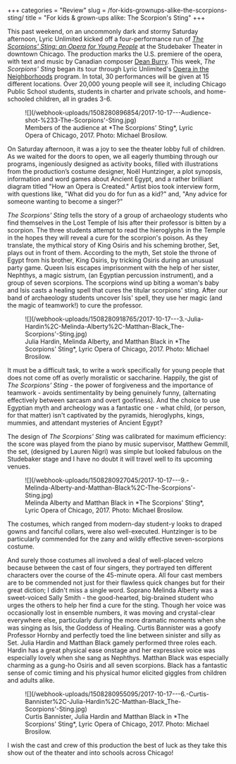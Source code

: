 +++
categories = "Review"
slug = /for-kids-grownups-alike-the-scorpions-sting/
title = "For kids &amp; grown-ups alike: The Scorpion&#039;s Sting"
+++

This past weekend, on an uncommonly dark and stormy Saturday afternoon, Lyric Unlimited kicked off a four-performance run of [*The Scorpions' Sting: an Opera for Young People*](https://www.lyricopera.org/concertstickets/calendar/2017-2018-other/productions/lyricopera/the-scorpions-sting-opera-tickets) at the Studebaker Theater in downtown Chicago. The production marks the U.S. premiere of the opera, with text and music by Canadian composer [Dean Burry](/scene/people/dean-burry/). This week, *The Scorpions' Sting* began its tour through Lyric Unlimited's [Opera in the Neighborhoods](https://www.lyricopera.org/lyricunlimited/studentsandteachers/operaintheneighborhoods) program. In total, 30 performances will be given at 15 different locations. Over 20,000 young people will see it, including Chicago Public School students, students in charter and private schools, and home-schooled children, all in grades 3-6.

<figure data-type="image">
![](/webhook-uploads/1508280896854/2017-10-17---Audience-shot-%233-The-Scorpions'-Sting.jpg)
<figcaption>Members of the audience at *The Scorpions' Sting*, Lyric Opera of Chicago, 2017. Photo: Michael Brosilow.</figcaption>
</figure>

On Saturday afternoon, it was a joy to see the theater lobby full of children. As we waited for the doors to open, we all eagerly thumbing through our programs, ingeniously designed as activity books, filled with illustrations from the production’s costume designer, Noël Huntzinger, a plot synopsis, information and word games about Ancient Egypt, and a rather brilliant diagram titled "How an Opera is Created." Artist bios took interview form, with questions like, "What did you do for fun as a kid?" and, "Any advice for someone wanting to become a singer?"

*The Scorpions' Sting* tells the story of a group of archaeology students who find themselves in the Lost Temple of Isis after their professor is bitten by a scorpion. The three students attempt to read the hieroglyphs in the Temple in the hopes they will reveal a cure for the scorpion's poison. As they translate, the mythical story of King Osiris and his scheming brother, Set, plays out in front of them. According to the myth, Set stole the throne of Egypt from his brother, King Osiris, by tricking Osiris during an unusual party game. Queen Isis escapes imprisonment with the help of her sister, Nephthys, a magic sistrum, (an Egyptian percussion instrument), and a group of seven scorpions. The scorpions wind up biting a woman's baby and Isis casts a healing spell that cures the titular scorpions' sting. After our band of archaeology students uncover Isis' spell, they use her magic (and the magic of teamwork!) to cure the professor.

<figure data-type="image">
![](/webhook-uploads/1508280918765/2017-10-17---3.-Julia-Hardin%2C-Melinda-Alberty%2C-Matthan-Black_The-Scorpions'-Sting.jpg)
<figcaption>Julia Hardin, Melinda Alberty, and Matthan Black in *The Scorpions' Sting*, Lyric Opera of Chicago, 2017. Photo: Michael Brosilow.</figcaption>
</figure>

It must be a difficult task, to write a work specifically for young people that does not come off as overly moralistic or saccharine. Happily, the gist of *The Scorpions' Sting* - the power of forgiveness and the importance of teamwork - avoids sentimentality by being genuinely funny, (alternating effectively between sarcasm and overt goofiness). And the choice to use Egyptian myth and archeology was a fantastic one - what child, (or person, for that matter) isn't captivated by the pyramids, hieroglyphs, kings, mummies, and attendant mysteries of Ancient Egypt?

The design of *The Scorpions' Sting* was calibrated for maximum efficiency: the score was played from the piano by music supervisor, Matthew Gemmill, the set, (designed by Lauren Nigri) was simple but looked fabulous on the Studebaker stage and I have no doubt it will travel well to its upcoming venues.

<figure data-type="image">
![](/webhook-uploads/1508280927045/2017-10-17---9.-Melinda-Alberty-and-Matthan-Black%2C-The-Scorpions'-Sting.jpg)
<figcaption>Melinda Alberty and Matthan Black in *The Scorpions' Sting*, Lyric Opera of Chicago, 2017. Photo: Michael Brosilow.</figcaption>
</figure>

The costumes, which ranged from modern-day student-y looks to draped gowns and fanciful collars, were also well-executed. Huntzinger is to be particularly commended for the zany and wildly effective seven-scorpions costume.

And surely those costumes all involved a deal of well-placed velcro because between the cast of four singers, they portrayed ten different characters over the course of the 45-minute opera. All four cast members are to be commended not just for their flawless quick changes but for their great diction; I didn't miss a single word. Soprano Melinda Alberty was a sweet-voiced Sally Smith - the good-hearted, big-brained student who urges the others to help her find a cure for the sting. Though her voice was occasionally lost in ensemble numbers, it was moving and crystal-clear everywhere else, particularly during the more dramatic moments when she was singing as Isis, the Goddess of Healing. Curtis Bannister was a goofy Professor Hornby and perfectly toed the line between sinister and silly as Set. Julia Hardin and Matthan Black gamely performed three roles each. Hardin has a great physical ease onstage and her expressive voice was especially lovely when she sang as Nephthys. Matthan Black was especially charming as a gung-ho Osiris and all seven scorpions. Black has a fantastic sense of comic timing and his physical humor elicited giggles from children and adults alike.

<figure data-type="image">
![](/webhook-uploads/1508280955095/2017-10-17---6.-Curtis-Bannister%2C-Julia-Hardin%2C-Matthan-Black_The-Scorpions'-Sting.jpg)
<figcaption>Curtis Bannister, Julia Hardin and Matthan Black in *The Scorpions' Sting*, Lyric Opera of Chicago, 2017. Photo: Michael Brosilow.</figcaption>
</figure>

I wish the cast and crew of this production the best of luck as they take this show out of the theater and into schools across Chicago!
